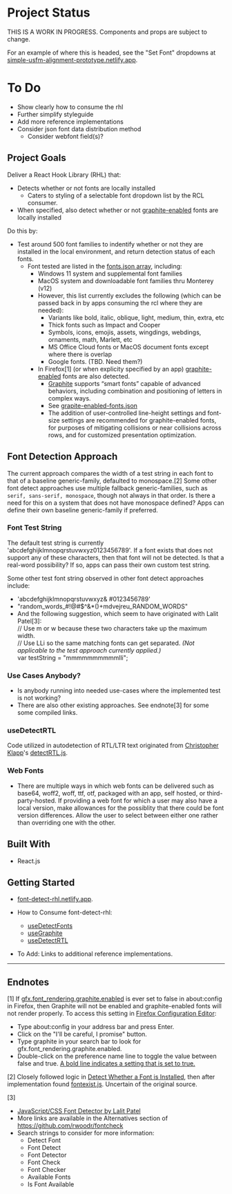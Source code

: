 # Project Status
THIS IS A WORK IN PROGRESS. Components and props are subject to change.

For an example of where this is headed, see the "Set Font" dropdowns at [simple-usfm-alignment-prototype.netlify.app](https://simple-usfm-alignment-prototype.netlify.app/).

# To Do
 * Show clearly how to consume the rhl
 * Further simplify styleguide
 * Add more reference implementations
 * Consider json font data distribution method
   * Consider webfont field(s)?

## Project Goals
Deliver a React Hook Library (RHL) that:
 * Detects whether or not fonts are locally installed
   * Caters to styling of a selectable font dropdown list by the RCL consumer.
 * When specified, also detect whether or not [graphite-enabled](https://software.sil.org/fonts/) fonts are locally installed

Do this by:
 * Test around 500 font families to indentify whether or not they are installed in the local environment, and return detection status of each fonts.
    * Font tested are listed in the [fonts.json array](https://github.com/RUN-Collaborations/font-select-rcl/blob/main/src/fonts/fonts.json), including:
      * Windows 11 system and supplemental font families
      * MacOS system and downloadable font families thru Monterey (v12)
      * However, this list currently excludes the following (which can be passed back in by apps consuming the rcl where they are needed):
         * Variants like bold, italic, oblique, light, medium, thin, extra, etc
         * Thick fonts such as Impact and Cooper
         * Symbols, icons, emojis, assets, wingdings, webdings, ornaments, math, Marlett, etc
         * MS Office Cloud fonts or MacOS document fonts except where there is overlap
         * Google fonts. (TBD. Need them?)
      * In Firefox[1] (or when explicity specified by an app) [graphite-enabled](https://software.sil.org/fonts/) fonts are also detected.
         * [Graphite](https://scripts.sil.org/cms/scripts/page.php?site_id=projects&item_id=graphite_about) supports “smart fonts” capable of advanced behaviors, including combination and positioning of letters in complex ways.
         * See [grapite-enabled-fonts.json](https://github.com/RUN-Collaborations/font-select-rcl/blob/main/src/fonts/graphite-enabled-fonts.json)
         * The addition of user-controlled line-height settings and font-size settings are recommended for graphite-enabled fonts, for purposes of mitigating collisions or near collisions across rows, and for customized presentation optimization.

## Font Detection Approach
The current approach compares the width of a test string in each font to that of a baseline generic-family, defaulted to monospace.[2] Some other font detect approaches use multiple fallback generic-families, such as `serif, sans-serif, monospace`, though not always in that order. Is there a need for this on a system that does not have monospace defined? Apps can define their own baseline generic-family if preferred.

### Font Test String
The default test string is currently 'abcdefghijklmnopqrstuvwxyz0123456789'. If a font exists that does not support any of these characters, then that font will not be detected. Is that a real-word possibility? If so, apps can pass their own custom test string.

Some other test font string observed in other font detect approaches include:
 * 'abcdefghijklmnopqrstuvwxyz& #0123456789'
 * "random_words_#!@#$^&*()+mdvejreu_RANDOM_WORDS"
 * And the following suggestion, which seem to have originated with Lalit Patel[3]:  
    // Use m or w because these two characters take up the maximum width.  
    // Use LLi so the same matching fonts can get separated. *(Not applicable to the test approach currently applied.)*  
    var testString = "mmmmmmmmmmlli";  

### Use Cases Anybody?
 * Is anybody running into needed use-cases where the implemented test is not working?
 * There are also other existing approaches. See endnote[3] for some some compiled links.

### useDetectRTL
Code utilized in autodetection of RTL/LTR text originated from [Christopher Klapp](https://github.com/klappy)'s [detectRTL.js](https://github.com/unfoldingWord-box3/simple-text-editor-rcl/blob/master/src/helpers/detectRTL.js).

### Web Fonts
 * There are multiple ways in which web fonts can be delivered such as base64, woff2, woff, ttf, otf, packaged with an app, self hosted, or third-party-hosted. If providing a web font for which a user may also have a local version, make allowances for the possiblity that there could be font version differences. Allow the user to select between either one rather than overriding one with the other.

## Built With

 * React.js

## Getting Started

 * [font-detect-rhl.netlify.app](https://font-detect-rhl.netlify.app/).

 * How to Consume font-detect-rhl:
   * [useDetectFonts](https://codesandbox.io/s/simplefontdropdown-font-detect-rhl-qbv8ee?file=/src/components/SimpleFontDropdown.jsx)
   * [useGraphite](https://codesandbox.io/s/usegraphite-font-detect-rhl-dnlqs1?file=/src/components/UtilizeGraphiteFonts.jsx)
   * [useDetectRTL](https://codesandbox.io/s/usedetectrtl-font-detect-rhl-280fws?file=/src/components/DetectRTL.jsx)
 * To Add: Links to additional reference implementations.
___

## Endnotes
[1] If [gfx.font_rendering.graphite.enabled](https://silnrsi.github.io/FDBP/en-US/Browsers%20as%20a%20font%20test%20platform.html) is ever set to false in about:config in Firefox, then Graphite will not be enabled and graphite-enabled fonts will not render properly. To access this setting in [Firefox Configuration Editor](https://support.mozilla.org/en-US/kb/about-config-editor-firefox):
* Type about:config in your address bar and press Enter.
* Click on the "I'll be careful, I promise" button.
* Type graphite in your search bar to look for gfx.font_rendering.graphite.enabled.
* Double-click on the preference name line to toggle the value between false and true. [A bold line indicates a setting that is set to true.](https://support.mozilla.org/en-US/kb/about-config-editor-firefox)

[2] Closely followed logic in [Detect Whether a Font is Installed](https://www.kirupa.com/html5/detect_whether_font_is_installed.htm), then after implementation found [fontexist.js](https://gist.github.com/alloyking/4154494). Uncertain of the original source.

[3]  
* [JavaScript/CSS Font Detector by Lalit Patel](https://gist.github.com/szepeviktor/d28dfcfc889fe61763f3)
* More links are available in the Alternatives section of https://github.com/rwoodr/fontcheck
* Search strings to consider for more information:
   * Detect Font
   * Font Detect
   * Font Detector
   * Font Check
   * Font Checker
   * Available Fonts
   * Is Font Available
